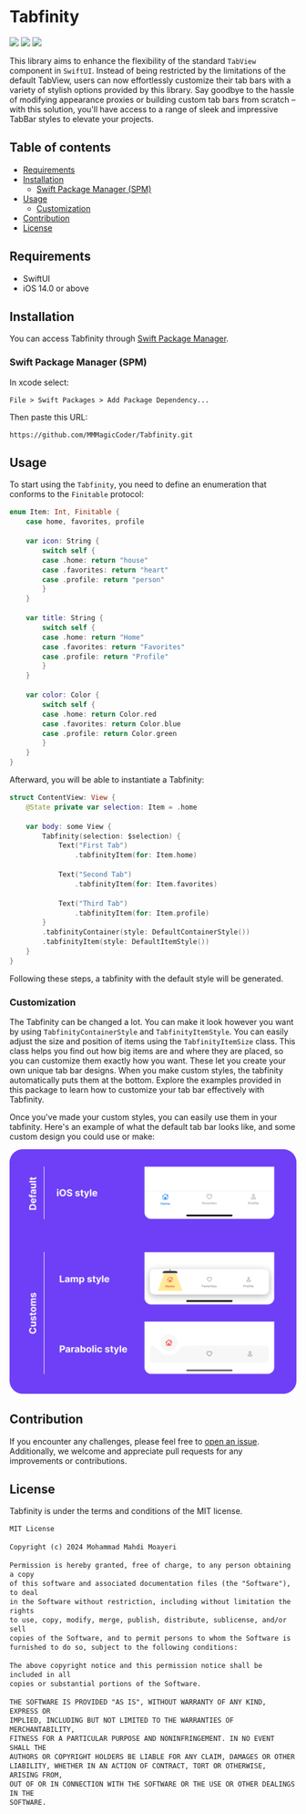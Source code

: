 # Tabfinity

 ![](https://img.shields.io/badge/platform-iOS-d3d3d3) ![](https://img.shields.io/badge/iOS-14.0%2B-43A6C6) ![](https://img.shields.io/badge/Swift-5-F86F15)

This library aims to enhance the flexibility of the standard `TabView` component in `SwiftUI`. Instead of being restricted by the limitations of the default TabView, users can now effortlessly customize their tab bars with a variety of stylish options provided by this library. Say goodbye to the hassle of modifying appearance proxies or building custom tab bars from scratch – with this solution, you'll have access to a range of sleek and impressive TabBar styles to elevate your projects.

## Table of contents
   - [Requirements](#requirements)
   - [Installation](#installation)
     - [Swift Package Manager (SPM)](#spm)
   - [Usage](#usage)
     - [Customization](#customization)
   - [Contribution](#contribution)
   - [License](#license)

## Requirements
<a id="requirements"></a>
   - SwiftUI
   - iOS 14.0 or above

## Installation
<a id="installation"></a>
You can access Tabfinity through [Swift Package Manager](https://github.com/apple/swift-package-manager).
### Swift Package Manager (SPM)
<a id="spm"></a>
In xcode select:
```
File > Swift Packages > Add Package Dependency...
```
Then paste this URL:
```
https://github.com/MMMagicCoder/Tabfinity.git
```

## Usage
<a id="usage"></a>
To start using the `Tabfinity`, you need to define an enumeration that conforms to the `Finitable` protocol:
```swift
enum Item: Int, Finitable {
    case home, favorites, profile
    
    var icon: String {
        switch self {
        case .home: return "house"
        case .favorites: return "heart"
        case .profile: return "person"
        }
    }
    
    var title: String {
        switch self {
        case .home: return "Home"
        case .favorites: return "Favorites"
        case .profile: return "Profile"
        }
    }
    
    var color: Color {
        switch self {
        case .home: return Color.red
        case .favorites: return Color.blue
        case .profile: return Color.green
        }
    }
}
```
Afterward, you will be able to instantiate a Tabfinity:
```swift
struct ContentView: View {
    @State private var selection: Item = .home
    
    var body: some View {
        Tabfinity(selection: $selection) {
            Text("First Tab")
                .tabfinityItem(for: Item.home)
            
            Text("Second Tab")
                .tabfinityItem(for: Item.favorites)
            
            Text("Third Tab")
                .tabfinityItem(for: Item.profile)
        }
        .tabfinityContainer(style: DefaultContainerStyle())
        .tabfinityItem(style: DefaultItemStyle())
    }
}
```
Following these steps, a tabfinity with the default style will be generated.

### Customization
<a id="customization"></a>
The Tabfinity can be changed a lot. You can make it look however you want by using `TabfinityContainerStyle` and `TabfinityItemStyle`. You can easily adjust the size and position of items using the `TabfinityItemSize` class. This class helps you find out how big items are and where they are placed, so you can customize them exactly how you want. These let you create your own unique tab bar designs. When you make custom styles, the tabfinity automatically puts them at the bottom. Explore the examples provided in this package to learn how to customize your tab bar effectively with Tabfinity. 

Once you've made your custom styles, you can easily use them in your tabfinity. Here's an example of what the default tab bar looks like, and some custom design you could use or make:

![Show cases](https://github.com/MMMagicCoder/MMMagicCoder/blob/1a835aca4e1195cb64d540f2243d9ac949362651/Tabfinity/Show%20cases/Simulator%20Screenshot%20-%20iPhone%2015%20Pro%20-%202024-03-11%20at%2019.43.21.png)

## Contribution
<a id="contribution"></a>
If you encounter any challenges, please feel free to [open an issue](https://github.com/MMMagicCoder/Tabfinity/issues/new). Additionally, we welcome and appreciate pull requests for any improvements or contributions.

## License
<a id="license"></a>
Tabfinity is under the terms and conditions of the MIT license.
```
MIT License

Copyright (c) 2024 Mohammad Mahdi Moayeri

Permission is hereby granted, free of charge, to any person obtaining a copy
of this software and associated documentation files (the "Software"), to deal
in the Software without restriction, including without limitation the rights
to use, copy, modify, merge, publish, distribute, sublicense, and/or sell
copies of the Software, and to permit persons to whom the Software is
furnished to do so, subject to the following conditions:

The above copyright notice and this permission notice shall be included in all
copies or substantial portions of the Software.

THE SOFTWARE IS PROVIDED "AS IS", WITHOUT WARRANTY OF ANY KIND, EXPRESS OR
IMPLIED, INCLUDING BUT NOT LIMITED TO THE WARRANTIES OF MERCHANTABILITY,
FITNESS FOR A PARTICULAR PURPOSE AND NONINFRINGEMENT. IN NO EVENT SHALL THE
AUTHORS OR COPYRIGHT HOLDERS BE LIABLE FOR ANY CLAIM, DAMAGES OR OTHER
LIABILITY, WHETHER IN AN ACTION OF CONTRACT, TORT OR OTHERWISE, ARISING FROM,
OUT OF OR IN CONNECTION WITH THE SOFTWARE OR THE USE OR OTHER DEALINGS IN THE
SOFTWARE.
```
